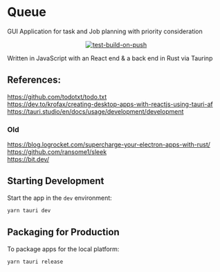 # Queue
GUI Application for task and Job planning with priority consideration

<div align="center">

[![test-build-on-push](https://github.com/EngineeringDeveloper/queue/actions/workflows/react_build_test.yml/badge.svg)](https://github.com/EngineeringDeveloper/queue/actions/workflows/react_build_test.yml)

</div>

Written in JavaScript with an React end & a back end in Rust via Taurinp

## References:  
https://github.com/todotxt/todo.txt  
https://dev.to/krofax/creating-desktop-apps-with-reactjs-using-tauri-af  
https://tauri.studio/en/docs/usage/development/development  
  
### Old
https://blog.logrocket.com/supercharge-your-electron-apps-with-rust/  
https://github.com/ransome1/sleek  
https://bit.dev/  


## Starting Development

Start the app in the `dev` environment:

```bash
yarn tauri dev
```

## Packaging for Production

To package apps for the local platform:

```bash
yarn tauri release
```
